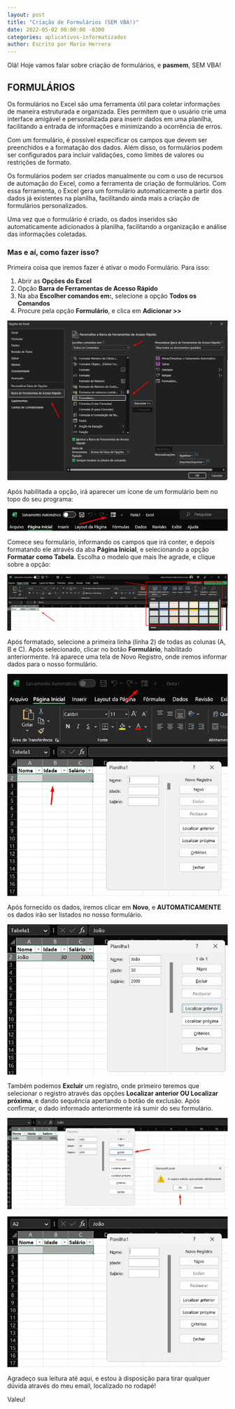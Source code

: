```yaml
---
layout: post
title: "Criação de Formulários (SEM VBA!)"
date: 2022-05-02 00:00:00 -0300
categories: aplicativos-informatizados
author: Escrito por Mario Herrera
---
```


Olá! Hoje vamos falar sobre criação de formulários, e **pasmem**, SEM VBA!

## FORMULÁRIOS


Os formulários no Excel são uma ferramenta útil para coletar informações de maneira estruturada e organizada. Eles permitem que o usuário crie uma interface amigável e personalizada para inserir dados em uma planilha, facilitando a entrada de informações e minimizando a ocorrência de erros.

Com um formulário, é possível especificar os campos que devem ser preenchidos e a formatação dos dados. Além disso, os formulários podem ser configurados para incluir validações, como limites de valores ou restrições de formato.

Os formulários podem ser criados manualmente ou com o uso de recursos de automação do Excel, como a ferramenta de criação de formulários. Com essa ferramenta, o Excel gera um formulário automaticamente a partir dos dados já existentes na planilha, facilitando ainda mais a criação de formulários personalizados.

Uma vez que o formulário é criado, os dados inseridos são automaticamente adicionados à planilha, facilitando a organização e análise das informações coletadas.

### Mas e aí, como fazer isso?

Primeira coisa que iremos fazer é ativar o modo Formulário. Para isso:

1. Abrir as **Opções do Excel**
2. Opção **Barra de Ferramentas de Acesso Rápido**
3. Na aba **Escolher comandos em:**, selecione a opção **Todos os Comandos**
4. Procure pela opção **Formulário**, e clica em **Adicionar >>**

![](https://github.com/mariopuebla17/blog/blob/7523ff7af1d054b2c6545b46bdb08f9795002ab2/_images/20230502/Screenshot_1.jpg?raw=true)

Após habilitada a opção, irá aparecer um ícone de um formulário bem no topo do seu programa:

![](https://github.com/mariopuebla17/blog/blob/7523ff7af1d054b2c6545b46bdb08f9795002ab2/_images/20230502/Screenshot_2.jpg?raw=true)

Comece seu formulário, informando os campos que irá conter, e depois formatando ele através da aba **Página Inicial**, e selecionando a opção **Formatar como Tabela**. Escolha o modelo que mais lhe agrade, e clique sobre a opção:

![](https://github.com/mariopuebla17/blog/blob/7523ff7af1d054b2c6545b46bdb08f9795002ab2/_images/20230502/Screenshot_3.jpg?raw=true)

Após formatado, selecione a primeira linha (linha 2) de todas as colunas (A, B e C). Após selecionado, clicar no botão **Formulário**, habilitado anteriormente. Irá aparece uma tela de Novo Registro, onde iremos informar dados para o nosso formulário.

![](https://github.com/mariopuebla17/blog/blob/7523ff7af1d054b2c6545b46bdb08f9795002ab2/_images/20230502/Screenshot_4.jpg?raw=true)

Após fornecido os dados, iremos clicar em **Novo**, e **AUTOMATICAMENTE** os dados irão ser listados no nosso formulário.

![](https://github.com/mariopuebla17/blog/blob/7523ff7af1d054b2c6545b46bdb08f9795002ab2/_images/20230502/Screenshot_5.jpg?raw=true)

Também podemos **Excluir** um registro, onde primeiro teremos que selecionar o registro através das opções **Localizar anterior OU Localizar próxima**, e dando sequência apertando o botão de exclusão. Após confirmar, o dado informado anteriormente irá sumir do seu formulário.

![](https://github.com/mariopuebla17/blog/blob/7523ff7af1d054b2c6545b46bdb08f9795002ab2/_images/20230502/Screenshot_6.jpg?raw=true)

![](https://github.com/mariopuebla17/blog/blob/7523ff7af1d054b2c6545b46bdb08f9795002ab2/_images/20230502/Screenshot_7.jpg?raw=true)


Agradeço sua leitura até aqui, e estou à disposição para tirar qualquer dúvida através do meu email, localizado no rodapé!

Valeu!